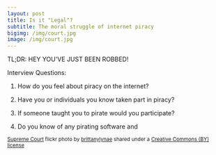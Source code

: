 ```yaml
---
layout: post
title: Is it "Legal"?
subtitle: The moral struggle of internet piracy
bigimg: /img/court.jpg
image: /img/court.jpg
---
```

TL;DR: HEY YOU'VE JUST BEEN ROBBED!

Interview Questions:

1. How do you feel about piracy on the internet?

2. Have you or individuals you know taken part in piracy?

3. If someone taught you to pirate would you participate?

4. Do you know of any pirating software and


<small><a title="Supreme Court" href="https://flickr.com/photos/brittanylynae/2250989363">Supreme Court</a> flickr photo by <a href="https://flickr.com/people/brittanylynae">brittanylynae</a> shared under a <a href="https://creativecommons.org/licenses/by/2.0/">Creative Commons (BY) license</a> </small>
